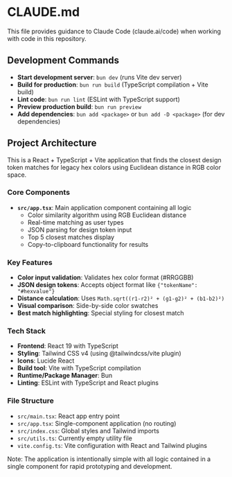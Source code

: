 # CLAUDE.md

This file provides guidance to Claude Code (claude.ai/code) when working with code in this repository.

## Development Commands

- **Start development server**: `bun dev` (runs Vite dev server)
- **Build for production**: `bun run build` (TypeScript compilation + Vite build)
- **Lint code**: `bun run lint` (ESLint with TypeScript support)
- **Preview production build**: `bun run preview`
- **Add dependencies**: `bun add <package>` or `bun add -D <package>` (for dev dependencies)

## Project Architecture

This is a React + TypeScript + Vite application that finds the closest design token matches for legacy hex colors using Euclidean distance in RGB color space.

### Core Components

- **`src/app.tsx`**: Main application component containing all logic
  - Color similarity algorithm using RGB Euclidean distance
  - Real-time matching as user types
  - JSON parsing for design token input
  - Top 5 closest matches display
  - Copy-to-clipboard functionality for results

### Key Features

- **Color input validation**: Validates hex color format (#RRGGBB)
- **JSON design tokens**: Accepts object format like `{"tokenName": "#hexvalue"}`
- **Distance calculation**: Uses `Math.sqrt((r1-r2)² + (g1-g2)² + (b1-b2)²)`
- **Visual comparison**: Side-by-side color swatches
- **Best match highlighting**: Special styling for closest match

### Tech Stack

- **Frontend**: React 19 with TypeScript
- **Styling**: Tailwind CSS v4 (using @tailwindcss/vite plugin)
- **Icons**: Lucide React
- **Build tool**: Vite with TypeScript compilation
- **Runtime/Package Manager**: Bun
- **Linting**: ESLint with TypeScript and React plugins

### File Structure

- `src/main.tsx`: React app entry point
- `src/app.tsx`: Single-component application (no routing)
- `src/index.css`: Global styles and Tailwind imports
- `src/utils.ts`: Currently empty utility file
- `vite.config.ts`: Vite configuration with React and Tailwind plugins

Note: The application is intentionally simple with all logic contained in a single component for rapid prototyping and development.